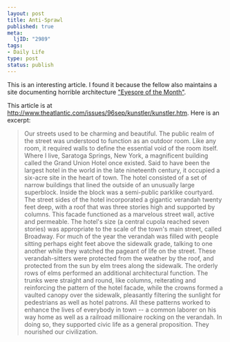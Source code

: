 ```yaml
--- 
layout: post
title: Anti-Sprawl
published: true
meta: 
  ljID: "2989"
tags: 
- Daily Life
type: post
status: publish
---
```

This is an interesting article. I found it because the fellow also maintains a site documenting horrible architecture <a href="http://www.kunstler.com/eyesore.html">"Eyesore of the Month"</a>.

This article is at <a href="http://www.theatlantic.com/issues/96sep/kunstler/kunstler.htm">http://www.theatlantic.com/issues/96sep/kunstler/kunstler.htm</a>. Here is an excerpt:
<blockquote> Our streets used to be charming and beautiful. The public realm of the street was understood to function as an outdoor room. Like any room, it required walls to define the essential void of the room itself. Where I live, Saratoga Springs, New York, a magnificent building called the Grand Union Hotel once existed. Said to have been the largest hotel in the world in the late nineteenth century, it occupied a six-acre site in the heart of town. The hotel consisted of a set of narrow buildings that lined the outside of an unusually large superblock. Inside the block was a semi-public parklike courtyard. The street sides of the hotel incorporated a gigantic verandah twenty feet deep, with a roof that was three stories high and supported by columns. This facade functioned as a marvelous street wall, active and permeable. The hotel&apos;s size (a central cupola reached seven stories) was appropriate to the scale of the town&apos;s main street, called Broadway. For much of the year the verandah was filled with people sitting perhaps eight feet above the sidewalk grade, talking to one another while they watched the pageant of life on the street. These verandah-sitters were protected from the weather by the roof, and protected from the sun by elm trees along the sidewalk. The orderly rows of elms performed an additional architectural function. The trunks were straight and round, like columns, reiterating and reinforcing the pattern of the hotel facade, while the crowns formed a vaulted canopy over the sidewalk, pleasantly filtering the sunlight for pedestrians as well as hotel patrons. All these patterns worked to enhance the lives of everybody in town -- a common laborer on his way home as well as a railroad millionaire rocking on the verandah. In doing so, they supported civic life as a general proposition. They nourished our civilization.</blockquote>
